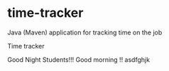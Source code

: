 # time-tracker
Java (Maven) application for tracking time on the job

Time tracker

Good Night Students!!!
Good morning !!
asdfghjk
